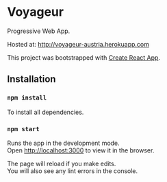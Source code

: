 # Voyageur
Progressive Web App.

Hosted at: http://voyageur-austria.herokuapp.com



This project was bootstrapped with [Create React App](https://github.com/facebook/create-react-app).

## Installation

### `npm install`
To install all dependencies.

### `npm start`

Runs the app in the development mode.<br>
Open [http://localhost:3000](http://localhost:3000) to view it in the browser.

The page will reload if you make edits.<br>
You will also see any lint errors in the console.


